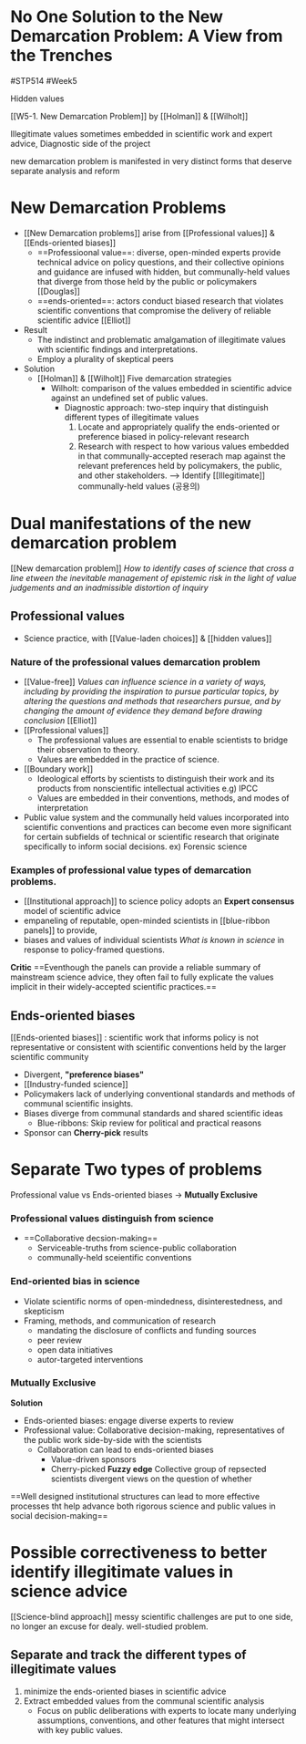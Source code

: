 # No One Solution to the New Demarcation Problem: A View from the Trenches
#STP514 #Week5 

Hidden values 

[[W5-1. New Demarcation Problem]] by [[Holman]] & [[Wilholt]]

Illegitimate values sometimes embedded in scientific work and expert advice, 
Diagnostic side of the project

new demarcation problem is manifested in very distinct forms that deserve separate analysis and reform 

# New Demarcation Problems
* [[New Demarcation problems]] arise from [[Professional values]] & [[Ends-oriented biases]]
	* ==Professioonal value==: diverse, open-minded experts provide technical advice on policy questions, and their collective opinions and guidance are infused with hidden, but communally-held values that diverge from those held by the public or policymakers [[Douglas]]
	* ==ends-oriented==: actors conduct biased research that violates scientific conventions that compromise the delivery of reliable scientific advice [[Elliot]]
* Result
	* The indistinct and problematic amalgamation of illegitimate values with scientific findings and interpretations. 
	* Employ a plurality of skeptical peers
* Solution
	* [[Holman]] & [[Wilholt]] Five demarcation strategies
		* Wilholt: comparison of the values embedded in scientific advice against an undefined set of public values.
			* Diagnostic approach: two-step inquiry that distinguish different types of illegitimate values
				1) Locate and appropriately qualify the ends-oriented or preference biased in policy-relevant research 
				2) Research with respect to how various values embedded in that communally-accepted reserach map against the relevant preferences held by policymakers, the public, and other stakeholders. 
		--> Identify [[Illegitimate]] communally-held values (공용의)

# Dual manifestations of the new demarcation problem 
[[New demarcation problem]]
*How to identify cases of science that cross a line etween the inevitable management of epistemic risk in the light of value judgements and an inadmissible distortion of inquiry*
## Professional values
* Science practice, with [[Value-laden choices]] & [[hidden values]]
### Nature of the professional values demarcation problem 
* [[Value-free]] 
	*Values can influence science in a variety of ways, including by providing the inspiration to pursue particular topics, by altering the questions and methods that researchers pursue, and by changing the amount of evidence they demand before drawing conclusion*  [[Elliot]]
* [[Professional values]]
	* The professional values are essential to enable scientists to bridge their observation to theory. 
	* Values are embedded in the practice of science. 
* [[Boundary work]]
	* Ideological efforts by scientists to distinguish their work and its products from nonscientific intellectual activities 
	e.g) IPCC
	* Values are embedded in their conventions, methods, and modes of interpretation 
* Public value system and the communally held values incorporated into scientific conventions and practices can become even more significant for certain subfields of technical or scientific research that originate specifically to inform social decisions. 
	ex) Forensic science

### Examples of professional value types of demarcation problems. 
* [[Institutional approach]] to science policy adopts an **Expert consensus** model of scientific advice
* empaneling of reputable, open-minded scientists in [[blue-ribbon panels]] to provide, 
* biases and values of individual scientists 
*What is known in science* in response to policy-framed questions. 

**Critic** ==Eventhough the panels can provide a reliable summary of mainstream science advice, they often fail to fully explicate the values implicit in their widely-accepted scientific practices.==

## Ends-oriented biases
[[Ends-oriented biases]] : scientific work that informs policy is not representative or consistent with scientific conventions held by the larger scientific community
* Divergent, **"preference biases"**
* [[Industry-funded science]]
* Policymakers lack of underlying conventional standards and methods of communal scientific insights. 
* Biases diverge from communal standards and shared scientific ideas
	* Blue-ribbons: Skip review for political and practical reasons
* Sponsor can **Cherry-pick** results


# Separate Two types of problems 
Professional value vs Ends-oriented biases -> **Mutually Exclusive**

### Professional values distinguish from science
* ==Collaborative decsion-making==
	* Serviceable-truths from science-public collaboration 
	* communally-held sceientific conventions 

### End-oriented bias in science 
* Violate scientific norms of open-mindedness, disinterestedness, and skepticism
* Framing, methods, and communication of research 
	* mandating the disclosure of conflicts and funding sources
	* peer review
	* open data initiatives
	* autor-targeted interventions

### Mutually Exclusive
**Solution**
* Ends-oriented biases: engage diverse experts to review 
* Professional value: Collaborative decision-making, representatives of the public work side-by-side with the scientists 
	* Collaboration can lead to ends-oriented biases
		* Value-driven sponsors
		* Cherry-picked 
**Fuzzy edge**
Collective group of repsected scientists 
divergent views on the question of whether 

==Well designed institutional structures can lead to more effective processes tht help advance both rigorous science and public values in social decision-making==

# Possible correctiveness to better identify illegitimate values in science advice
[[Science-blind approach]]
messy scientific challenges are put to one side, no longer an excuse for dealy. 
well-studied problem. 

## Separate and track the different types of illegitimate values
1. minimize the ends-oriented biases in scientific advice
2. Extract embedded values from the communal scientific analysis 
	*  Focus on public deliberations with experts to locate many underlying assumptions, conventions, and other features that might intersect with key public values.  